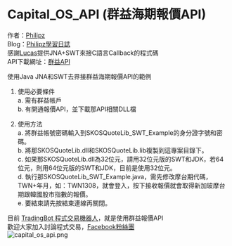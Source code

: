 Capital\_OS\_API (群益海期報價API)
===========
作者：[Philipz](mailto://philipzheng@gmail.com "Email")  
Blog：[Philipz學習日誌](http://server.everfine.com.tw/blog/)  
感謝[Lucas](mailto://jenru.tw@gmail.com)提供JNA+SWT來接C語言Callback的程式碼  
API下載網址：[群益API](http://www.capital.com.tw/Service2/Download/api.asp)

使用Java JNA和SWT去界接群益海期報價API的範例

1.  使用必要條件  
a.  需有群益帳戶  
b.  有開通報價API，並下載那API相關DLL檔  

2.  使用方法  
a.  將群益帳號密碼輸入到SKOSQuoteLib_SWT_Example的身分證字號和密碼。  
b.  將那SKOSQuoteLib.dll和SKOSQuoteLib.lib複製到這專案目錄下。  
c.  如果那SKOSQuoteLib.dll為32位元，請用32位元版的SWT和JDK，若64位元，則用64位元版的SWT和JDK，目前是使用32位元。  
d.  執行那SKOSQuoteLib_SWT_Example.java，需先修改摩台期代碼，TWN+年月，如：TWN1308，就會登入，按下接收報價就會取得新加玻摩台期跟韓國股市指數的報價。  
e.  要結束請先按結束連線再關閉。  

目前 [TradingBot 程式交易機器人](http://www.tradingbot.com.tw)，就是使用群益報價API  
歡迎大家加入討論程式交易，[Facebook粉絲團](http://www.facebook.com/tradingbot)  
![capital_os_api.png](http://server.everfine.com.tw/blog/capital_os_api.png "capital_os_api.png")
